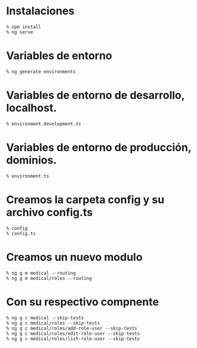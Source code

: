 # Instalaciones

    % npm install
    % ng serve

# Variables de entorno

    % ng generate environments

# Variables de entorno de desarrollo, localhost.

    % environment.development.ts

# Variables de entorno de producción, dominios.

    % environment.ts

# Creamos la carpeta config y su archivo config.ts

    % config
    % config.ts

# Creamos un nuevo modulo

    % ng g m medical --routing
    % ng g m medical/roles --routing

# Con su respectivo compnente

    % ng g c medical --skip-tests
    % ng g c medical/roles --skip-tests
    % ng g c medical/roles/add-role-user --skip-tests
    % ng g c medical/roles/edit-role-user --skip-tests
    % ng g c medical/roles/list-role-user --skip-tests
